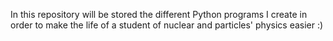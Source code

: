 In this repository will be stored the different Python programs I create in order to make the life of a student of nuclear and particles' physics easier :)
